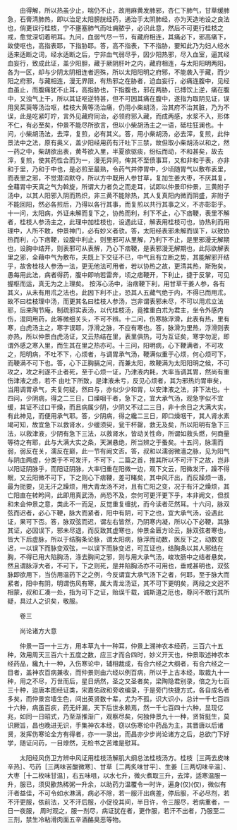 <!-- { "loadSidebar": true } -->
　　由得解，所以热虽少止，喘仍不止，故用麻黄发肺邪，杏仁下肺气，甘草缓肺急，石膏清肺热，即以治足太阳膀胱经药，通治手太阴肺经，亦为天造地设之良法也，倘更误行桂枝，宁不壅塞肺气而吐痈脓乎，必识此意，然后不可更行桂枝之戒，愈觉深切着明耳。九问，血弱气尽一节，有藏府相连，其痛必下，邪高痛下，故使呕也，高指表耶，下指胁耶。答，高不指表，下不指胁，要知此乃为妇人经水适来适断之词，经水适断之后，宁非血气弱尽乎，因少阳热邪，尽入血室，逼其经血妄行，致成此证，盖少阳胆，藏于厥阴肝叶之内，藏府相连，与太阳阳明两阳，各为一区，却与少阴太阴相连者迥殊，所以太阳阳明之府邪，不能袭入于藏，而少阳之府邪，与藏相连，漫无界限，有热邪之在胁者，迫血妄行，必痛连腹中，见经血虽止，而腹痛犹不止耳，高指胁也，下指腹也，邪在两胁，已搏饮上逆，痛在腹中，又浊气上干，所以其证呕逆特甚，但不可因其痛在腹中，遂指为取阴见证，误用吴茱萸等汤治呕，桂枝大黄等汤治痛，仍用小柴胡汤，治其府不治其脏，乃为不误，此是吃紧叮咛，言外见藏府同治，必领府邪入藏，而成两感，水浆不入，形体不仁，有必至矣，仲景不能尽所欲言，但以小柴胡汤主之一语，砥柱狂澜也。十问，小柴胡汤法，去滓，复煎，必有其义。答，用小柴胡汤，必去滓，复煎，此仲景法中之法，原有奥义，盖少阳经用药有汗吐下三禁，故但取小柴胡汤以和之，然一药之中，柴胡欲出表，黄芩欲入里，半夏欲驱痰，纷纭而动，不和甚矣，故去滓，复煎，使其药性合而为一，漫无异同，俾其不至偾事耳，又和非和于表，亦非和于里，乃和于中也，是必煎至最熟，令药气并停胃中，少顷随胃气以敷布表里，而表里之邪，不觉潜消默夺，所以方中既用人参甘草，复加生姜大枣，不厌其复，全藉胃中天真之气为斡旋，所谓大力者负之而走耳，试即以仲景印仲景，三黄附子汤中，以其人阳邪入阴而热炽，非三黄不能除热，其人复真阳内微而阴盛，非附子不能回阳，然必各煎后，乃得以各行其事，而复煎以共行其事之义，不亦彰彰乎。十一问，太阳病，外证未解而复下之，协热而利，利下不止，心下痞鞕，表里不解者，桂枝人参汤主之，此理中加桂枝也，设遇此证，解表用桂枝可也，协热利而用理中，人所不敢，仲景神门，必有妙义者欤。答，太阳经表邪未解而误下，以致协热而利，心下痞鞕，设腹中利止，则里邪可从里解，乃利下不止，是里邪漫无解期也，设胸中结开，则表邪可从表解，乃心下痞鞕，是表邪漫无解期也，此际欲解表里之邪，全藉中气为敷布，夫既上下交征不已，中气且有立断之势，其能解邪开结乎，故舍桂枝人参汤一法，更无他法可用者，若以协热之故，更清其热，斯殆矣，愚每用此法，病者得药，腹中即响若雷奔，顷之痞鞕开，下利止，捷于反掌，可见握枢而运，真无为之上理矣。 按泻心汤中，治痞鞕下利，用甘草干姜人参，各有其义，从未有用朮之法也，此因下利不止，恐其人五藏气绝于内，不得已而用朮，故不曰桂枝理中汤，而更其名曰桂枝人参汤，岂非谓表邪未尽，不可以用朮立法耶，后来陶节庵，制疏邪实表汤，以代桂枝汤，竟推重白朮为君主，坐令外感内伤，混同用药，此等微细关头，不可不辨。十二问，伤寒脉浮滑，此表有热，里有寒，白虎汤主之，寒字误耶，浮滑之脉，不应有寒也。答，脉滑为里热，浮滑则表亦热，所以仲景白虎汤证，又云热结在里，表里俱热，可为互证矣，寒字勿泥，即谓外感之寒入里，而生其在里之热亦可。十三问，阳明病，心下鞕满者，不可攻之，阳明病，不吐不下，心烦者，与调胃承气汤，鞕满似重于心烦，何心烦可下，而鞕满不可下也。答，心下正胸膈之间，而兼太阳，故鞕满为太阳阳明之候，不可攻之，攻之利遂不止者死，至于心烦一证，乃津液内耗，大率当调其胃，然尚有重伤津液之虑，若不 由吐下所致，是津液未亏，反见心烦者，其为邪热灼胃审矣，当用调胃承气，夫复何疑，然曰与，亦似少少和胃，以安津液之法，非下法也。十四问，少阴病，得之二三日，口燥咽干者，急下之，宜大承气汤，观急字似不宜缓，其证不过口干燥，而且病属少阴，少阴又不过二三日，非十余日之大满大实，有此神见，而便用承气耶。答，少阴病，得之纔二三日，即口燥咽干，其人肾水素竭可知，故宜急下以救肾水，少缓须臾，瓮干杯罄，救无及矣，所以阳明有急下三法，以救津液，少阴有急下三法，以救肾水，皆动关性命，所谓如救头燃，何商量等待之有耶，此与大满大实之条，天渊悬绝，所当辨之于蚤矣。十五问，脉濡而弱，弱反在关，濡反在巅，此一节有阙文否。答，叔和以濡弱微濇之脉，见为阳气与阴血两虚，分类于不可发汗，不可下，二篇之首，推其所以不可汗下之故，岂非以阳证阴脉乎，而阳证阴脉，大率归重在阳微一边，观下文云，阳微发汗，躁不得眠，又云阳微不可下，下之则心下痞鞕，差可睹矣，其中风汗出，而反躁烦一语，最为扼要，见无汗之躁烦，用大青龙汤不对，且有亡阳之变，况于有汗之燥烦，其亡阳直在转盻间，此即用真武汤，尚恐不及，奈何可更汗更下乎，本非阙文，但叔和未会仲景之意，类此不一而足，反觉重复缠扰，而今读者茫然耳。十六问，脉双弦而迟者，必心下鞕，脉大而紧者，阳中有阴，可下之也，宜大承气汤，设遇此证，果可下否。答，脉双弦而迟，谓左右皆然，乃阴寒内凝，所以心下必鞕，其脉其证，必因误下，邪未尽退，而反致其虚寒也，仲景金匮方论云，脉双弦者寒也，皆大下后虚脉，所以于结胸条论脉，谓太阳病，脉浮而动数，医反下之，动数变迟，一以误下而脉变双弦，一以误下而脉变迟，可互证也，结胸条以其人邪结在胸，不得已用大陷胸汤，涤去胸间之邪，则与用大承气汤，峻攻肠中之结者悬矣，然且谓脉浮大者，不可下，下之则死，是并陷胸汤亦不可用也，垂戒甚明也，双弦脉即欲用下，当仿用温药下之之例，今反谓宜大承气汤下之者，何耶，至于脉大而紧者，阳中有阴，明谓伤风有寒，属大青龙汤证，其不可下更明矣，两段之文迥不相蒙，叔和汇凑一处，指为可下之证，贻误千载，诚斯道之厄也，尊问不敢行其所疑，具过人之识矣，敬服。

　　卷三

　　尚论诸方大意

　　仲景一百一十三方，用本草九十一种耳，仲景上溯神农本经药，三百六十五种，效用周天三百六十五度之数，应三才而合四时，妙义开天也，仲景取述神农本经药品，纔九十一种，入伤寒论中，辅相裁成，有合六经之大纲者，有合六经之一目者，盖神农百病兼收，而仲景则由六经以例百病，所以于上古本经，取裁九十一种，用之不尽，万世而后，星日炳然，圣之又圣者矣，梁陶隐君别录，倍之为七百三十种，迨唐本图经证类，宋嘉佑政和旁收编录，于是旁门快捷方式，各自成名者多矣，而仲景宫墙生色，间出英贤数十辈，尤为不孤，识大识小，总计一千七百四十六种，病虽百疢，药无纤漏，天下后世永赖焉，然一千七百四十六种，显现亿兆，如同一日昭式，乃至渐推渐广，观察尽矣，何独仲景九十一种，贤哲挺生，莫识厥旨，昌也晚进无识，手集神农本经，窃以伤寒论中药品为主，其晋唐以后诸贤，发挥伤寒论全方有得者，亦一一录出，而昌亦少步尚论诸方之后，总欲门下好学，随证问药，一目燎然，无检书之苦难是慰耳。

　　太阳经风伤卫方辨中风证用桂枝汤解肌大纲总法桂枝汤方。桂枝［三两去皮味辛热］、芍药［三两味苦酸微寒］、甘草［二两炙味甘平］、生姜［三两切味辛温］、大枣［十二枚味甘温］，右五味咀，以水七升，微火煮取三升，去滓，适寒温服一升，服已，须臾歠热稀粥一升余，以助药力温覆令一时许，遍身(仅)(仅)，微似有汗者益佳，不可令如水淋漓，病必不除，若一服汗出病差，停后服，不必尽剂，若不汗更服，依前法，又不汗后服，小促役其间，半日许，令三服尽，若病重者，一日一夜服， 周时观之，服一剂尽，病证犹在者，更作服，若汗不出者，乃服至二三剂，禁生冷粘滑肉面五辛酒酪臭恶等物。

